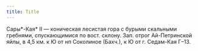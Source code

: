 ```yaml
---
title: Title
---
```


Сары*-Кая* II — коническая лесистая гора с бурыми скальными гребнями,
спускающимися по вост. склону. Зап. отрог Ай-Петринской яйлы, в 4,5 км. к Ю от
нп Соколиное (Бахч.), к Ю от г. Седам-Кая Г–13.
